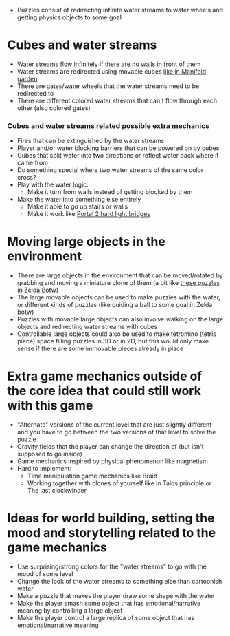 - Puzzles consist of redirecting infinite water streams to water wheels and getting physics objects to some goal

# Cubes and water streams
- Water streams flow infinitely if there are no walls in front of them
- Water streams are redirected using movable cubes [like in Manifold garden](https://youtu.be/GWoRHz-Ri7c?si=CF8YBddAHTTgPjzq&t=3067)
- There are gates/water wheels that the water streams need to be redirected to
- There are different colored water streams that can't flow through each other (also colored gates)

### Cubes and water streams related possible extra mechanics
- Fires that can be extinguished by the water streams
- Player and/or water blocking barriers that can be powered on by cubes 
- Cubes that split water into two directions or reflect water back where it came from
- Do something special where two water streams of the same color cross?
- Play with the water logic:
	-  Make it turn from walls instead of getting blocked by them
-  Make the water into something else entirely
	- Make it able to go up stairs or walls
	- Make it work like [Portal 2 hard light bridges](https://youtu.be/jS605L6mkuM?si=FdL7fVuogNNVYt_V&t=478)

# Moving large objects in the environment
- There are large objects in the environment that can be moved/rotated by grabbing and moving a miniature clone of them (a bit like [these puzzles in Zelda Botw](https://youtu.be/ybNg2clnhR0?si=nxhDGA6oL59dIOIK&t=25))
- The large movable objects can be used to make puzzles with the water, or different kinds of puzzles (like guiding a ball to some goal in Zelda botw)
- Puzzles with movable large objects can also involve walking on the large objects and redirecting water streams with cubes
- Controllable large objects could also be used to make tetromino (tetris piece) space filling puzzles in 3D or in 2D, but this would only make sense if there are some immovable pieces already in place 

# Extra game mechanics outside of the core idea that could still work with this game
- "Alternate" versions of the current level that are just slightly different and you have to go between the two versions of that level to solve the puzzle
- Gravity fields that the player can change the direction of (but isn't supposed to go inside)
- Game mechanics inspired by physical phenomenon like magnetism
- Hard to implement:
	- Time manipulation game mechanics like Braid
	- Working together with clones of yourself like in Talos principle or The last clockwinder

# Ideas for world building, setting the mood and storytelling related to the game mechanics
- Use surprising/strong colors for the "water streams" to go with the mood of some level
- Change the look of the water streams to something else than cartoonish water
- Make a puzzle that makes the player draw some shape with the water
- Make the player smash some object that has emotional/narrative meaning by controlling a large object
- Make the player control a large replica of some object that has emotional/narrative meaning 

